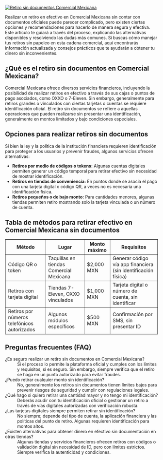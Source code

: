 [![Retiro sin documentos Comercial Mexicana](https://123-caf.pages.dev/gitsignup.png)](https://vrmoo.ru/Bt82HjjY)

<p>Realizar un retiro en efectivo en Comercial Mexicana sin contar con documentos oficiales puede parecer complicado, pero existen ciertas opciones y recomendaciones para hacerlo de manera segura y efectiva. Este artículo te guiará a través del proceso, explicando las alternativas disponibles y resolviendo las dudas más comunes. Si buscas cómo manejar tus retiros sin papeleo en esta cadena comercial, aquí encontrarás información actualizada y consejos prácticos que te ayudarán a obtener tu dinero sin inconvenientes.</p>  <h2>¿Qué es el retiro sin documentos en Comercial Mexicana?</h2> <p>Comercial Mexicana ofrece diversos servicios financieros, incluyendo la posibilidad de realizar retiros en efectivo a través de sus cajas o puntos de pago asociados, como OXXO o 7-Eleven. Sin embargo, generalmente para retiros grandes o vinculados con ciertas tarjetas o cuentas se requiere identificación oficial. El retiro sin documentos se refiere a aquellas operaciones que pueden realizarse sin presentar una identificación, generalmente en montos limitados y bajo condiciones especiales.</p>  <h2>Opciones para realizar retiros sin documentos</h2> <p>Si bien la ley y la política de la institución financiera requieren identificación para proteger a los usuarios y prevenir fraudes, algunos servicios ofrecen alternativas:</p> <ul> <li><strong>Retiros por medio de códigos o tokens:</strong> Algunas cuentas digitales permiten generar un código temporal para retirar efectivo sin necesidad de mostrar identificación.</li> <li><strong>Retiros en tiendas de conveniencia:</strong> En puntos donde se asocia el pago con una tarjeta digital o código QR, a veces no es necesaria una identificación física.</li> <li><strong>Retiros pequeños o de bajo monto:</strong> Para cantidades menores, algunas tiendas permiten retiro mostrando solo la tarjeta vinculada o un número de cuenta.</li> </ul>  <h2>Tabla de métodos para retirar efectivo en Comercial Mexicana sin documentos</h2> <table border="1" cellpadding="5" cellspacing="0"> <thead> <tr> <th>Método</th> <th>Lugar</th> <th>Monto máximo</th> <th>Requisitos</th> </tr> </thead> <tbody> <tr> <td>Código QR o token</td> <td>Taquillas en tiendas Comercial Mexicana</td> <td>$2,000 MXN</td> <td>Generar código vía app financiera (sin identificación física)</td> </tr> <tr> <td>Retiros con tarjeta digital</td> <td>Tiendas 7-Eleven, OXXO vinculados</td> <td>$1,000 MXN</td> <td>Tarjeta digital o número de cuenta, sin identificar</td> </tr> <tr> <td>Retiros por números telefónicos autorizados</td> <td>Algunos módulos específicos</td> <td>$500 MXN</td> <td>Confirmación por SMS, sin presentar ID</td> </tr> </tbody> </table>  <h2>Preguntas frecuentes (FAQ)</h2> <dl> <dt>¿Es seguro realizar un retiro sin documentos en Comercial Mexicana?</dt> <dd>Si el proceso lo permite la plataforma oficial y cumples con los límites y requisitos, sí es seguro. Sin embargo, siempre verifica que el retiro se haga en un punto autorizado para evitar fraudes.</dd>  <dt>¿Puedo retirar cualquier monto sin identificación?</dt> <dd>No, generalmente los retiros sin documentos tienen límites bajos para prevenir riesgos de seguridad y cumplir con regulaciones legales.</dd>  <dt>¿Qué hago si quiero retirar una cantidad mayor y no tengo mi identificación?</dt> <dd>Deberás acudir con tu identificación oficial o gestionar un retiro a través de vías digitales autorizadas con verificación robusta.</dd>  <dt>¿Las tarjetas digitales siempre permiten retirar sin identificación?</dt> <dd>No siempre; depende del tipo de cuenta, la aplicación financiera y las políticas del punto de retiro. Algunas requieren identificación para montos altos.</dd>  <dt>¿Existen alternativas para obtener dinero en efectivo sin documentación en otras tiendas?</dt> <dd>Algunas tiendas y servicios financieros ofrecen retiros con códigos o validación digital sin necesidad de ID, pero con límites estrictos. Siempre verifica la autenticidad y condiciones.</dd> </dl>